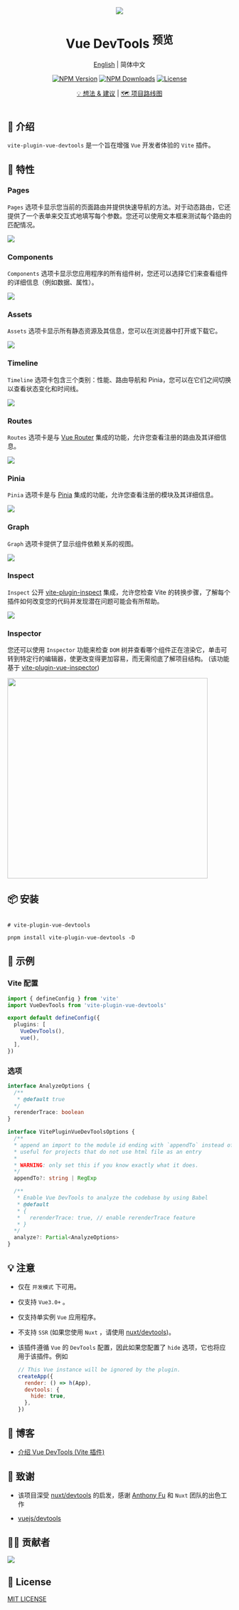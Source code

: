 <p align="center">
  <img src="https://github.com/webfansplz/vite-plugin-vue-devtools/raw/main/screenshots/bg.png" />
</p>
<h1 align="center">
Vue DevTools <sup>预览</sup>
</h1>

<p align="center">
<a href="./README.md">English</a> | 简体中文
</p>

<p align="center">
  <a href="https://www.npmjs.com/package/vite-plugin-vue-devtools" target="_blank" rel="noopener noreferrer"><img src="https://badgen.net/npm/v/vite-plugin-vue-devtools" alt="NPM Version" /></a>
  <a href="https://www.npmjs.com/package/vite-plugin-vue-devtools" target="_blank" rel="noopener noreferrer"><img src="https://badgen.net/npm/dt/vite-plugin-vue-devtools" alt="NPM Downloads" /></a>
 <a href="https://github.com/webfansplz/vite-plugin-vue-devtools/blob/main/LICENSE" target="_blank" rel="noopener noreferrer"><img src="https://badgen.net/github/license/webfansplz/vite-plugin-vue-devtools" alt="License" /></a>
</p>

<p align="center">
  <a href="https://github.com/webfansplz/vite-plugin-vue-devtools/discussions/1">💡 想法 & 建议</a> |
  <a href="https://github.com/webfansplz/vite-plugin-vue-devtools/discussions/2">🗺️ 项目路线图</a> 
</p>

<p align="center">
<a href="https://stackblitz.com/edit/vitejs-vite-oxbwzk?file=vite.config.ts&view=preview"><img src="https://developer.stackblitz.com/img/open_in_stackblitz.svg" alt=""></a>
</p>


## 📖 介绍

`vite-plugin-vue-devtools` 是一个旨在增强 `Vue` 开发者体验的 `Vite` 插件。



## 🎉 特性

### Pages

`Pages` 选项卡显示您当前的页面路由并提供快速导航的方法。对于动态路由，它还提供了一个表单来交互式地填写每个参数。您还可以使用文本框来测试每个路由的匹配情况。

<img src="https://github.com/webfansplz/vite-plugin-vue-devtools/raw/main/screenshots/pages.png" />


### Components

`Components` 选项卡显示您应用程序的所有组件树，您还可以选择它们来查看组件的详细信息（例如数据、属性）。

<img src="https://github.com/webfansplz/vite-plugin-vue-devtools/raw/main/screenshots/components.png" />

### Assets

`Assets` 选项卡显示所有静态资源及其信息，您可以在浏览器中打开或下载它。

<img src="https://github.com/webfansplz/vite-plugin-vue-devtools/raw/main/screenshots/assets.png" />

### Timeline

`Timeline` 选项卡包含三个类别：性能、路由导航和 Pinia，您可以在它们之间切换以查看状态变化和时间线。

<img src="https://github.com/webfansplz/vite-plugin-vue-devtools/raw/main/screenshots/timeline.png" />

### Routes

`Routes` 选项卡是与 [Vue Router](https://github.com/vuejs/router) 集成的功能，允许您查看注册的路由及其详细信息。

<img src="https://github.com/webfansplz/vite-plugin-vue-devtools/raw/main/screenshots/routes.png" />

### Pinia

`Pinia` 选项卡是与 [Pinia](https://github.com/vuejs/pinia) 集成的功能，允许您查看注册的模块及其详细信息。

<img src="https://github.com/webfansplz/vite-plugin-vue-devtools/raw/main/screenshots/pinia.png" />

### Graph

`Graph` 选项卡提供了显示组件依赖关系的视图。

<img src="https://github.com/webfansplz/vite-plugin-vue-devtools/raw/main/screenshots/graph.png" />

### Inspect

`Inspect` 公开 [vite-plugin-inspect](https://github.com/antfu/vite-plugin-inspect) 集成，允许您检查 Vite 的转换步骤，了解每个插件如何改变您的代码并发现潜在问题可能会有所帮助。

<img src="https://github.com/webfansplz/vite-plugin-vue-devtools/raw/main/screenshots/inspect.png" />

### Inspector

您还可以使用 `Inspector` 功能来检查 `DOM` 树并查看哪个组件正在渲染它，单击可转到特定行的编辑器，使更改变得更加容易，而无需彻底了解项目结构。 (该功能基于 [vite-plugin-vue-inspector](https://github.com/webfansplz/vite-plugin-vue-inspector))

<img src="https://github.com/webfansplz/vite-plugin-vue-devtools/raw/main/screenshots/inspector.png" height=450 />

## 📦 安装

```

# vite-plugin-vue-devtools 

pnpm install vite-plugin-vue-devtools -D

```

## 🦄 示例

### Vite 配置

```ts
import { defineConfig } from 'vite'
import VueDevTools from 'vite-plugin-vue-devtools'

export default defineConfig({
  plugins: [
    VueDevTools(),
    vue(),
  ],
})
```

### 选项

```ts
interface AnalyzeOptions {
  /**
   * @default true
  */
  rerenderTrace: boolean
}

interface VitePluginVueDevToolsOptions {
  /**
  * append an import to the module id ending with `appendTo` instead of adding a script into body
  * useful for projects that do not use html file as an entry
  *
  * WARNING: only set this if you know exactly what it does.
  */
  appendTo?: string | RegExp

  /**
   * Enable Vue DevTools to analyze the codebase by using Babel
   * @default
   * {
   *   rerenderTrace: true, // enable rerenderTrace feature
   * }
  */
  analyze?: Partial<AnalyzeOptions>
}
```

## 💡 注意

- 仅在 `开发模式` 下可用。
- 仅支持 `Vue3.0+` 。
- 仅支持单实例 `Vue` 应用程序。
- 不支持 `SSR` (如果您使用 `Nuxt` ，请使用 [nuxt/devtools](https://github.com/nuxt/devtools))。
- 该插件遵循 `Vue` 的 `DevTools` 配置，因此如果您配置了 `hide` 选项，它也将应用于该插件。例如

  ```js
  // This Vue instance will be ignored by the plugin.
  createApp({
    render: () => h(App),
    devtools: {
      hide: true,
    },
  })
  ```

## 📖 博客

- [介绍 Vue DevTools (Vite 插件)](https://gist.github.com/webfansplz/bc90a773a0dd474a34e043ab2d2a37a4)

## 🌸 致谢

- 该项目深受 [nuxt/devtools](https://github.com/nuxt/devtools) 的启发，感谢 [Anthony Fu](https://github.com/antfu) 和 `Nuxt` 团队的出色工作

- [vuejs/devtools](https://github.com/vuejs/devtools)


## 👨‍💻 贡献者

<a href="https://github.com/webfansplz/vite-plugin-vue-devtools/graphs/contributors">
  <img src="https://contrib.rocks/image?repo=webfansplz/vite-plugin-vue-devtools" />   
</a>    

## 📄 License

[MIT LICENSE](./LICENSE)

